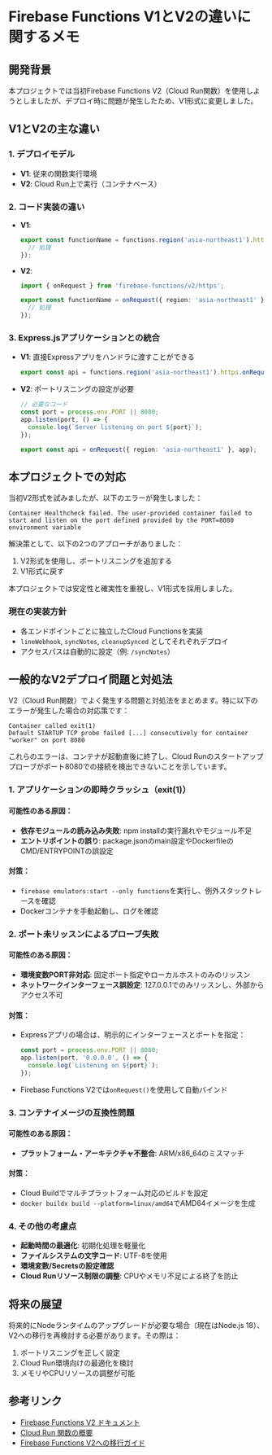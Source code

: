# Firebase Functions V1とV2の違いに関するメモ

## 開発背景

本プロジェクトでは当初Firebase Functions V2（Cloud Run関数）を使用しようとしましたが、デプロイ時に問題が発生したため、V1形式に変更しました。

## V1とV2の主な違い

### 1. デプロイモデル
- **V1**: 従来の関数実行環境
- **V2**: Cloud Run上で実行（コンテナベース）

### 2. コード実装の違い
- **V1**:
  ```typescript
  export const functionName = functions.region('asia-northeast1').https.onRequest((req, res) => {
    // 処理
  });
  ```
- **V2**:
  ```typescript
  import { onRequest } from 'firebase-functions/v2/https';
  
  export const functionName = onRequest({ region: 'asia-northeast1' }, (req, res) => {
    // 処理
  });
  ```

### 3. Express.jsアプリケーションとの統合
- **V1**: 直接Expressアプリをハンドラに渡すことができる
  ```typescript
  export const api = functions.region('asia-northeast1').https.onRequest(app);
  ```
- **V2**: ポートリスニングの設定が必要
  ```typescript
  // 必要なコード
  const port = process.env.PORT || 8080;
  app.listen(port, () => {
    console.log(`Server listening on port ${port}`);
  });
  
  export const api = onRequest({ region: 'asia-northeast1' }, app);
  ```

## 本プロジェクトでの対応

当初V2形式を試みましたが、以下のエラーが発生しました：
```
Container Healthcheck failed. The user-provided container failed to start and listen on the port defined provided by the PORT=8080 environment variable
```

解決策として、以下の2つのアプローチがありました：

1. V2形式を使用し、ポートリスニングを追加する
2. V1形式に戻す

本プロジェクトでは安定性と確実性を重視し、V1形式を採用しました。

### 現在の実装方針

- 各エンドポイントごとに独立したCloud Functionsを実装
- `lineWebhook`, `syncNotes`, `cleanupSynced` としてそれぞれデプロイ
- アクセスパスは自動的に設定（例: `/syncNotes`）

## 一般的なV2デプロイ問題と対処法

V2（Cloud Run関数）でよく発生する問題と対処法をまとめます。特に以下のエラーが発生した場合の対応策です：

```
Container called exit(1)
Default STARTUP TCP probe failed [...] consecutively for container "worker" on port 8080
```

これらのエラーは、コンテナが起動直後に終了し、Cloud Runのスタートアッププローブがポート8080での接続を検出できないことを示しています。

### 1. アプリケーションの即時クラッシュ（exit(1)）

#### 可能性のある原因：
- **依存モジュールの読み込み失敗**: npm installの実行漏れやモジュール不足
- **エントリポイントの誤り**: package.jsonのmain設定やDockerfileのCMD/ENTRYPOINTの誤設定

#### 対策：
- `firebase emulators:start --only functions`を実行し、例外スタックトレースを確認
- Dockerコンテナを手動起動し、ログを確認

### 2. ポート未リッスンによるプローブ失敗

#### 可能性のある原因：
- **環境変数PORT非対応**: 固定ポート指定やローカルホストのみのリッスン
- **ネットワークインターフェース誤設定**: 127.0.0.1でのみリッスンし、外部からアクセス不可

#### 対策：
- Expressアプリの場合は、明示的にインターフェースとポートを指定：
  ```javascript
  const port = process.env.PORT || 8080;
  app.listen(port, '0.0.0.0', () => {
    console.log(`Listening on ${port}`);
  });
  ```
- Firebase Functions V2では`onRequest()`を使用して自動バインド

### 3. コンテナイメージの互換性問題

#### 可能性のある原因：
- **プラットフォーム・アーキテクチャ不整合**: ARM/x86_64のミスマッチ

#### 対策：
- Cloud Buildでマルチプラットフォーム対応のビルドを設定
- `docker buildx build --platform=linux/amd64`でAMD64イメージを生成

### 4. その他の考慮点

- **起動時間の最適化**: 初期化処理を軽量化
- **ファイルシステムの文字コード**: UTF-8を使用
- **環境変数/Secretsの設定確認**
- **Cloud Runリソース制限の調整**: CPUやメモリ不足による終了を防止

## 将来の展望

将来的にNodeランタイムのアップグレードが必要な場合（現在はNode.js 18）、V2への移行を再検討する必要があります。その際は：

1. ポートリスニングを正しく設定
2. Cloud Run環境向けの最適化を検討
3. メモリやCPUリソースの調整が可能

## 参考リンク

- [Firebase Functions V2 ドキュメント](https://firebase.google.com/docs/functions/beta)
- [Cloud Run 関数の概要](https://cloud.google.com/functions/docs/concepts/execution-environment)
- [Firebase Functions V2への移行ガイド](https://firebase.google.com/docs/functions/migrate-to-v2) 
